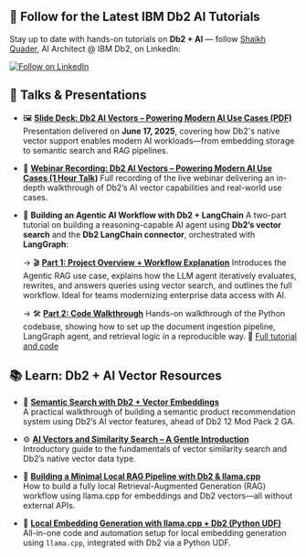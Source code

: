 ## 📘 Follow for the Latest IBM Db2 AI Tutorials

Stay up to date with hands-on tutorials on **Db2 + AI** — follow [Shaikh Quader](https://www.linkedin.com/in/shaikhquader/), AI Architect @ IBM Db2, on LinkedIn:

<a href="https://www.linkedin.com/comm/mynetwork/discovery-see-all?usecase=PEOPLE_FOLLOWS&followMember=shaikhquader" target="_blank">
  <img src="https://img.shields.io/badge/Follow%20on-LinkedIn-0A66C2?style=for-the-badge&logo=linkedin&logoColor=white" alt="Follow on LinkedIn">
</a>

## 🎤 Talks & Presentations

* 🖼️ **[Slide Deck: Db2 AI Vectors – Powering Modern AI Use Cases (PDF)](https://github.com/shaikhq/db2ai/raw/main/AI%20Vectors%20-%20Shaikh%20Quader.pdf)**
  Presentation delivered on **June 17, 2025**, covering how Db2's native vector support enables modern AI workloads—from embedding storage to semantic search and RAG pipelines.

* 🎥 **[Webinar Recording: Db2 AI Vectors – Powering Modern AI Use Cases (1 Hour Talk)](https://community.ibm.com/community/user/events/event-description?CalendarEventKey=99e457b4-3162-43aa-948d-019731727af9&CommunityKey=ea909850-39ea-4ac4-9512-8e2eb37ea09a&Home=%2fcommunity%2fuser%2fgroups%2fcommunity-home%2frecent-community-events)**
  Full recording of the live webinar delivering an in-depth walkthrough of Db2’s AI vector capabilities and real-world use cases.

* 🤖 **Building an Agentic AI Workflow with Db2 + LangChain**
  A two-part tutorial on building a reasoning-capable AI agent using **Db2’s vector search** and the **Db2 LangChain connector**, orchestrated with **LangGraph**:

  → 🎬 **[Part 1: Project Overview + Workflow Explanation](https://video.ibm.com/recorded/134436922)**
  Introduces the Agentic RAG use case, explains how the LLM agent iteratively evaluates, rewrites, and answers queries using vector search, and outlines the full workflow. Ideal for teams modernizing enterprise data access with AI.

  → 🛠️ **[Part 2: Code Walkthrough](https://video.ibm.com/recorded/134451386)**
  Hands-on walkthrough of the Python codebase, showing how to set up the document ingestion pipeline, LangGraph agent, and retrieval logic in a reproducible way.
  📖 [Full tutorial and code](https://lnkd.in/gujc3Wrq)



## 📚 Learn: Db2 + AI Vector Resources

- 📘 **[Semantic Search with Db2 + Vector Embeddings](https://community.ibm.com/community/user/blogs/shaikh-quader/2025/04/15/beyond-sql-vector-search)**  
  A practical walkthrough of building a semantic product recommendation system using Db2’s AI vector features, ahead of Db2 12 Mod Pack 2 GA.

- ⚙️ **[AI Vectors and Similarity Search – A Gentle Introduction](https://community.ibm.com/community/user/blogs/shaikh-quader/2025/03/19/vectors-intro)**  
  Introductory guide to the fundamentals of vector similarity search and Db2’s native vector data type.

- 🧰 **[Building a Minimal Local RAG Pipeline with Db2 & llama.cpp](https://github.com/shaikhq/rag-db2-llamacpp)**  
  How to build a fully local Retrieval-Augmented Generation (RAG) workflow using llama.cpp for embeddings and Db2 vectors—all without external APIs.

- 📄 **[Local Embedding Generation with llama.cpp + Db2 (Python UDF)](https://github.com/IBM/db2-samples/tree/master/ai-vectors/embedding)**  
  All-in-one code and automation setup for local embedding generation using `llama.cpp`, integrated with Db2 via a Python UDF.
